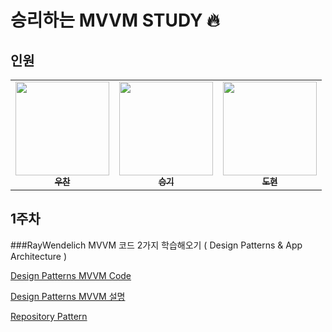 # 승리하는 MVVM STUDY 🔥

## 인원
<table>
  <tr>
    <td align="center"><a href="https://github.com/Woozzang"><img src="https://user-images.githubusercontent.com/70905219/148778052-38baf3c9-94d5-4f3e-a3d5-8e9b735995c5.png" width="150px;" alt=""/><br /><sub><b>우찬</b></sub></a><br /><a href="https://github.com/Woozzang" title="Code"></a></td>
     <td align="center"><a href="https://github.com/ohsg0226"><img src="https://user-images.githubusercontent.com/70905219/148778093-c1ce1068-1fee-40e0-a86f-ed48337c3fab.jpeg" width="150px;" alt=""/><br /><sub><b>승기</b></sub></a><br /><a href="https://github.com/ohsg0226" title="Code"></a></td>
     <td align="center"><a href="https://github.com/pastapeter"><img src="https://user-images.githubusercontent.com/70905219/148778114-6c49e97f-d12d-412d-9544-beb38dccf840.jpeg" width="150px; alt=""/><br /><sub><b>도현</b></sub></a><br /><a href="https://github.com/pastapeter" title="Code"></a></td>
    
  </tr>
</table>

## 1주차
###RayWendelich MVVM 코드 2가지 학습해오기 ( Design Patterns & App Architecture )
       
       
[Design Patterns MVVM Code](https://github.com/Moms-Touch/MVVM_STUDY/tree/main/MVVM_STUDY1/MVVM_STUDY1)
       
       
[Design Patterns MVVM 설명](https://github.com/Moms-Touch/MVVM_STUDY/blob/main/Document/What%20is%20MVVM.md)
       
       
[Repository Pattern](https://github.com/Moms-Touch/MVVM_STUDY/blob/main/Document/Repository%20Pattern.md)
